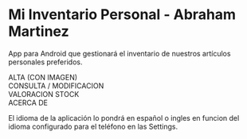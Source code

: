 # Mi Inventario Personal - Abraham Martinez

App para Android que gestionará el inventario de nuestros artículos personales preferidos.

ALTA (CON IMAGEN) <BR>
CONSULTA / MODIFICACION<BR>
VALORACION STOCK<BR>
ACERCA DE<BR>

El idioma de la aplicación lo pondrá en español o ingles en funcion del
idioma configurado para el teléfono en las Settings.






